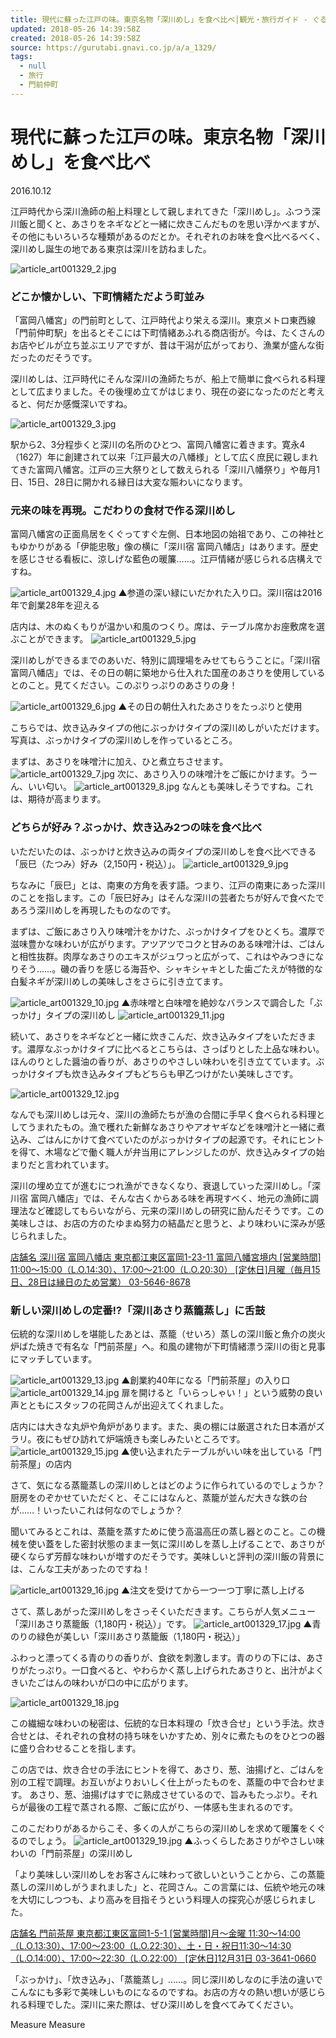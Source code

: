 ```yaml
---
title: 現代に蘇った江戸の味。東京名物「深川めし」を食べ比べ│観光・旅行ガイド - ぐるたび
updated: 2018-05-26 14:39:58Z
created: 2018-05-26 14:39:58Z
source: https://gurutabi.gnavi.co.jp/a/a_1329/
tags:
  - null
  - 旅行
  - 門前仲町
---
```


#  現代に蘇った江戸の味。東京名物「深川めし」を食べ比べ

2016.10.12

江戸時代から深川漁師の船上料理として親しまれてきた「深川めし」。ふつう深川飯と聞くと、あさりをネギなどと一緒に炊きこんだものを思い浮かべますが、その他にもいろいろな種類があるのだとか。それぞれのお味を食べ比べるべく、深川めし誕生の地である東京は深川を訪ねました。

![article_art001329_2.jpg](../_resources/article_art001329_2.jpg)

### どこか懐かしい、下町情緒ただよう町並み

「富岡八幡宮」の門前町として、江戸時代より栄える深川。東京メトロ東西線「門前仲町駅」を出るとそこには下町情緒あふれる商店街が。今は、たくさんのお店やビルが立ち並ぶエリアですが、昔は干潟が広がっており、漁業が盛んな街だったのだそうです。

深川めしは、江戸時代にそんな深川の漁師たちが、船上で簡単に食べられる料理として広まりました。その後埋め立てがはじまり、現在の姿になったのだと考えると、何だか感慨深いですね。

![article_art001329_3.jpg](../_resources/article_art001329_3.jpg)

駅から2、3分程歩くと深川の名所のひとつ、富岡八幡宮に着きます。寛永4（1627）年に創建されて以来「江戸最大の八幡様」として広く庶民に親しまれてきた富岡八幡宮。江戸の三大祭りとして数えられる「深川八幡祭り」や毎月1日、15日、28日に開かれる縁日は大変な賑わいになります。

### 元来の味を再現。こだわりの食材で作る深川めし

富岡八幡宮の正面鳥居をくぐってすぐ左側、日本地図の始祖であり、この神社ともゆかりがある「伊能忠敬」像の横に「深川宿 富岡八幡店」はあります。歴史を感じさせる看板に、涼しげな藍色の暖簾……。江戸情緒が感じられる店構えですね。

![article_art001329_4.jpg](../_resources/article_art001329_4.jpg)
▲参道の深い緑にいだかれた入り口。深川宿は2016年で創業28年を迎える

店内は、木のぬくもりが温かい和風のつくり。席は、テーブル席かお座敷席を選ぶことができます。
![article_art001329_5.jpg](../_resources/article_art001329_5.jpg)

深川めしができるまでのあいだ、特別に調理場をみせてもらうことに。「深川宿 富岡八幡店」では、その日の朝に築地から仕入れた国産のあさりを使用しているとのこと。見てください。このぷりっぷりのあさりの身！

![article_art001329_6.jpg](../_resources/article_art001329_6.jpg)
▲その日の朝仕入れたあさりをたっぷりと使用

こちらでは、炊き込みタイプの他にぶっかけタイプの深川めしがいただけます。写真は、ぶっかけタイプの深川めしを作っているところ。

まずは、あさりを味噌汁に加え、ひと煮立ちさせます。
![article_art001329_7.jpg](../_resources/article_art001329_7.jpg)
次に、あさり入りの味噌汁をご飯にかけます。うーん、いい匂い。
![article_art001329_8.jpg](../_resources/article_art001329_8.jpg)
なんとも美味しそうですね。これは、期待が高まります。

### どちらが好み？ぶっかけ、炊き込み2つの味を食べ比べ

いただいたのは、ぶっかけと炊き込みの両タイプの深川めしを食べ比べできる「辰巳（たつみ）好み（2,150円・税込）」。
![article_art001329_9.jpg](../_resources/article_art001329_9.jpg)

ちなみに「辰巳」とは、南東の方角を表す語。つまり、江戸の南東にあった深川のことを指します。この「辰巳好み」はそんな深川の芸者たちが好んで食べたであろう深川めしを再現したものなのです。

まずは、ご飯にあさり入り味噌汁をかけた、ぶっかけタイプをひとくち。濃厚で滋味豊かな味わいが広がります。アツアツでコクと甘みのある味噌汁は、ごはんと相性抜群。肉厚なあさりのエキスがジュワっと広がって、これはやみつきになりそう……。磯の香りを感じる海苔や、シャキシャキとした歯ごたえが特徴的な白髪ネギが深川めしの美味しさをさらに引き立てます。

![article_art001329_10.jpg](../_resources/article_art001329_10.jpg)
▲赤味噌と白味噌を絶妙なバランスで調合した「ぶっかけ」タイプの深川めし
![article_art001329_11.jpg](../_resources/article_art001329_11.jpg)

続いて、あさりをネギなどと一緒に炊きこんだ、炊き込みタイプをいただきます。濃厚なぶっかけタイプに比べるとこちらは、さっぱりとした上品な味わい。ほんのりとした醤油の香りが、あさりのやさしい味わいを引き立てています。ぶっかけタイプも炊き込みタイプもどちらも甲乙つけがたい美味しさです。

![article_art001329_12.jpg](../_resources/article_art001329_12.jpg)

なんでも深川めしは元々、深川の漁師たちが漁の合間に手早く食べられる料理としてうまれたもの。漁で穫れた新鮮なあさりやアオヤギなどを味噌汁と一緒に煮込み、ごはんにかけて食べていたのがぶっかけタイプの起源です。それにヒントを得て、木場などで働く職人が弁当用にアレンジしたのが、炊き込みタイプの始まりだと言われています。

深川の埋め立てが進むにつれ漁ができなくなり、衰退していった深川めし。「深川宿 富岡八幡店」では、そんな古くからある味を再現すべく、地元の漁師に調理法など確認してもらいながら、元来の深川めしの研究に励んだそうです。この美味しさは、お店の方のたゆまぬ努力の結晶だと思うと、より味わいに深みが感じられました。

[ 店舗名   深川宿 富岡八幡店  東京都江東区富岡1-23-11 富岡八幡宮境内  [営業時間] 11:00～15:00（L.O.14:30）、17:00～21:00（L.O.20:30） [定休日]月曜（毎月15日、28日は縁日のため営業）  03-5646-8678](http://r.gnavi.co.jp/2wsatgyt0000/)

### 新しい深川めしの定番!?「深川あさり蒸籠蒸し」に舌鼓

伝統的な深川めしを堪能したあとは、蒸籠（せいろ）蒸しの深川飯と魚介の炭火炉ばた焼きで有名な「門前茶屋」へ。和風の建物が下町情緒漂う深川の街と見事にマッチしています。

![article_art001329_13.jpg](../_resources/article_art001329_13.jpg)
▲創業約40年になる「門前茶屋」の入り口
![article_art001329_14.jpg](../_resources/article_art001329_14.jpg)
扉を開けると「いらっしゃい！」という威勢の良い声とともにスタッフの花岡さんが出迎えてくれました。

店内には大きな丸炉や角炉があります。また、奥の棚には厳選された日本酒がズラリ。夜にもぜひ訪れて炉端焼きも楽しみたいところです。
![article_art001329_15.jpg](../_resources/article_art001329_15.jpg)
▲使い込まれたテーブルがいい味を出している「門前茶屋」の店内

さて、気になる蒸籠蒸しの深川めしとはどのように作られているのでしょうか？厨房をのぞかせていただくと、そこにはなんと、蒸籠が並んだ大きな鉄の台が……！いったいこれは何なのでしょうか？

聞いてみるとこれは、蒸籠を蒸すために使う高温高圧の蒸し器とのこと。この機械を使い蓋をした密封状態のまま一気に深川めしを蒸し上げることで、あさりが硬くならず芳醇な味わいが増すのだそうです。美味しいと評判の深川飯の背景には、こんな工夫があったのですね！

![article_art001329_16.jpg](../_resources/article_art001329_16.jpg)
▲注文を受けてから一つ一つ丁寧に蒸し上げる

さて、蒸しあがった深川めしをさっそくいただきます。こちらが人気メニュー「深川あさり蒸籠飯（1,180円・税込）」です。
![article_art001329_17.jpg](../_resources/article_art001329_17.jpg)
▲青のりの緑色が美しい「深川あさり蒸籠飯（1,180円・税込）」

ふわっと漂ってくる青のりの香りが、食欲を刺激します。青のりの下には、あさりがたっぷり。一口食べると、やわらかく蒸し上げられたあさりと、出汁がよくきいたごはんの味わいが口の中に広がります。

![article_art001329_18.jpg](../_resources/article_art001329_18.jpg)

この繊細な味わいの秘密は、伝統的な日本料理の「炊き合せ」という手法。炊き合せとは、それぞれの食材の持ち味をいかすため、別々に煮たものをひとつの器に盛り合わせることを指します。

この店では、炊き合せの手法にヒントを得て、あさり、葱、油揚げと、ごはんを別の工程で調理。お互いがよりおいしく仕上がったものを、蒸籠の中で合わせます。
あさり、葱、油揚げはすでに熟成させているので、旨みもたっぷり。それらが最後の工程で蒸される際、ご飯に広がり、一体感も生まれるのです。

このこだわりがあるからこそ、多くの人がこちらの深川めしを求めて暖簾をくぐるのでしょう。
![article_art001329_19.jpg](../_resources/article_art001329_19.jpg)
▲ふっくらしたあさりがやさしい味わいの「門前茶屋」の深川めし

「より美味しい深川めしをお客さんに味わって欲しいということから、この蒸籠蒸しの深川めしがうまれました」と、花岡さん。この言葉には、伝統や地元の味を大切にしつつも、より高みを目指そうという料理人の探究心が感じられました。

[ 店舗名   門前茶屋  東京都江東区富岡1-5-1 [営業時間]月～金曜 11:30～14:00（L.O.13:30）、17:00～23:00（L.O.22:30）、土・日・祝日11:30～14:30（L.O.14:00）、17:00～22:30（L.O.22:00） [定休日]12月31日  03-3641-0660](http://r.gnavi.co.jp/g075101/)

「ぶっかけ」、「炊き込み」、「蒸籠蒸し」……。同じ深川めしなのに手法の違いでこんなにも多彩で美味しいものになるのですね。お店の方々の熱い想いが感じられる料理でした。深川に来た際は、ぜひ深川めしを食べてみてください。

Measure
Measure